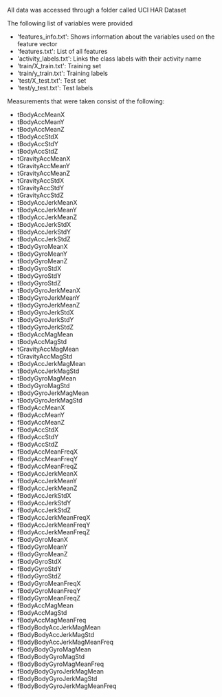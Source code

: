 All data was accessed through a folder called UCI HAR Dataset 

The following list of variables were provided

- 'features_info.txt': Shows information about the variables used on the feature vector
- 'features.txt': List of all features
- 'activity_labels.txt': Links the class labels with their activity name
- 'train/X_train.txt': Training set
- 'train/y_train.txt': Training labels
- 'test/X_test.txt': Test set
- 'test/y_test.txt': Test labels

Measurements that were taken consist of the following: 
-	tBodyAccMeanX
-	tBodyAccMeanY
-	tBodyAccMeanZ
-	tBodyAccStdX
-	tBodyAccStdY
-	tBodyAccStdZ
-	tGravityAccMeanX
-	tGravityAccMeanY
-	tGravityAccMeanZ
-	tGravityAccStdX
-	tGravityAccStdY
-	tGravityAccStdZ
-	tBodyAccJerkMeanX
-	tBodyAccJerkMeanY
-	tBodyAccJerkMeanZ
-	tBodyAccJerkStdX
-	tBodyAccJerkStdY
-	tBodyAccJerkStdZ
-	tBodyGyroMeanX
-	tBodyGyroMeanY
-	tBodyGyroMeanZ
-	tBodyGyroStdX
-	tBodyGyroStdY
-	tBodyGyroStdZ
-	tBodyGyroJerkMeanX
-	tBodyGyroJerkMeanY
-	tBodyGyroJerkMeanZ
-	tBodyGyroJerkStdX
-	tBodyGyroJerkStdY
-	tBodyGyroJerkStdZ
-	tBodyAccMagMean
-	tBodyAccMagStd
-	tGravityAccMagMean
-	tGravityAccMagStd
-	tBodyAccJerkMagMean
-	tBodyAccJerkMagStd
-	tBodyGyroMagMean
-	tBodyGyroMagStd
-	tBodyGyroJerkMagMean
-	tBodyGyroJerkMagStd
-	fBodyAccMeanX
-	fBodyAccMeanY
-	fBodyAccMeanZ
-	fBodyAccStdX
-	fBodyAccStdY
-	fBodyAccStdZ
-	fBodyAccMeanFreqX
-	fBodyAccMeanFreqY
-	fBodyAccMeanFreqZ
-	fBodyAccJerkMeanX
-	fBodyAccJerkMeanY
-	fBodyAccJerkMeanZ
-	fBodyAccJerkStdX
-	fBodyAccJerkStdY
-	fBodyAccJerkStdZ
-	fBodyAccJerkMeanFreqX
-	fBodyAccJerkMeanFreqY
-	fBodyAccJerkMeanFreqZ
-	fBodyGyroMeanX
-	fBodyGyroMeanY
-	fBodyGyroMeanZ
-	fBodyGyroStdX
-	fBodyGyroStdY
-	fBodyGyroStdZ
-	fBodyGyroMeanFreqX
-	fBodyGyroMeanFreqY
-	fBodyGyroMeanFreqZ
-	fBodyAccMagMean
-	fBodyAccMagStd
-	fBodyAccMagMeanFreq
-	fBodyBodyAccJerkMagMean
-	fBodyBodyAccJerkMagStd
-	fBodyBodyAccJerkMagMeanFreq
-	fBodyBodyGyroMagMean
-	fBodyBodyGyroMagStd
-	fBodyBodyGyroMagMeanFreq
-	fBodyBodyGyroJerkMagMean
-	fBodyBodyGyroJerkMagStd
-	fBodyBodyGyroJerkMagMeanFreq
